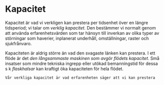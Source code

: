 # Kapacitet

Kapacitet är vad vi verkligen kan prestera per tidsenhet över en längre tidsperiod; vi talar om _verklig kapacitet._ Den bestämmer vi normalt genom att använda erfarenhetsvärden som tar hänsyn till inverkan av olika typer av störningar som haverier, inplanerat underhåll, omställningar, raster och sjukfrånvaro.

Kapaciteten är aldrig större än vad den svagaste länken kan prestera. I ett flöde är det _den långsammaste maskinen som avgör flödets kapacitet_. Små insatser som mindre tekniska ingrepp eller utökad bemanningstid för dessa s k _flaskhalsar_ kan kraftigt öka kapaciteten för hela flödet.

    Vår verkliga kapacitet är vad erfarenheten säger att vi kan prestera